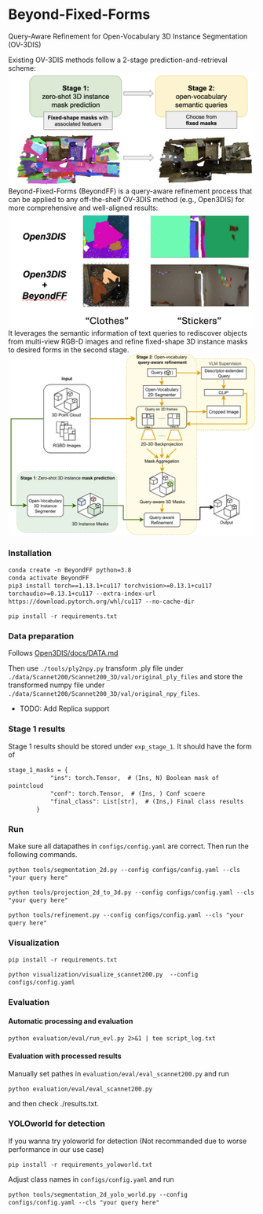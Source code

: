 # Beyond-Fixed-Forms
Query-Aware Refinement for Open-Vocabulary 3D Instance Segmentation (OV-3DIS)

Existing OV-3DIS methods follow a 2-stage prediction-and-retrieval scheme:
![Prediction and retrieval](assets/images/2_stage.png)
Beyond-Fixed-Forms (BeyondFF) is a query-aware refinement process that can be applied to any off-the-shelf OV-3DIS method (e.g., Open3DIS) for more comprehensive and well-aligned results:
![Qualitative results example](assets/images/Qualitative.png)
It leverages the semantic information of text queries to rediscover objects from multi-view RGB-D images and refine fixed-shape 3D instance masks to desired forms in the second stage.
![Overview of BeyondFF pipeline](assets/images/overview.png)

### Installation
```
conda create -n BeyondFF python=3.8
conda activate BeyondFF
pip3 install torch==1.13.1+cu117 torchvision>=0.13.1+cu117 torchaudio>=0.13.1+cu117 --extra-index-url https://download.pytorch.org/whl/cu117 --no-cache-dir 
```

```
pip install -r requirements.txt
```



### Data preparation
Follows [Open3DIS/docs/DATA.md](https://github.com/VinAIResearch/Open3DIS/blob/main/docs/DATA.md)

Then use `./tools/ply2npy.py` transform .ply file under `./data/Scannet200/Scannet200_3D/val/original_ply_files` and store the transformed numpy file under `./data/Scannet200/Scannet200_3D/val/original_npy_files`.

- TODO: Add Replica support

### Stage 1 results
Stage 1 results should be stored under `exp_stage_1`. It should have the form of

```
stage_1_masks = {
            "ins": torch.Tensor,  # (Ins, N) Boolean mask of pointcloud
            "conf": torch.Tensor,  # (Ins, ) Conf scoere
            "final_class": List[str],  # (Ins,) Final class results
        }
```

### Run
Make sure all datapathes in `configs/config.yaml` are correct. Then run the following commands.
```
python tools/segmentation_2d.py --config configs/config.yaml --cls "your query here"
```

```
python tools/projection_2d_to_3d.py --config configs/config.yaml --cls "your query here"
```

```
python tools/refinement.py --config configs/config.yaml --cls "your query here" 
```

### Visualization
```
pip install -r requirements.txt
```

```
python visualization/visualize_scannet200.py  --config configs/config.yaml
```

### Evaluation

#### Automatic processing and evaluation
```
python evaluation/eval/run_evl.py 2>&1 | tee script_log.txt
```

#### Evaluation with processed results 
Manually set pathes in `evaluation/eval/eval_scannet200.py` and run
```
python evaluation/eval/eval_scannet200.py
```
and then check ./results.txt.

### YOLOworld for detection
If you wanna try yoloworld for detection (Not recommanded due to worse performance in our use case)

```
pip install -r requirements_yoloworld.txt
```
Adjust class names in `configs/config.yaml` and run
```
python tools/segmentation_2d_yolo_world.py --config configs/config.yaml --cls "your query here"
```
